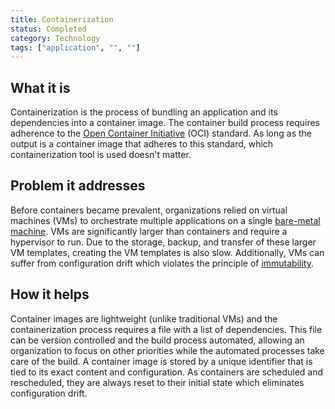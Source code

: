 ```yaml
---
title: Containerization
status: Completed
category: Technology
tags: ["application", "", ""]
---
```


## What it is

Containerization is the process of bundling an application and its dependencies into a container image.
The container build process requires adherence to the [Open Container Initiative](https://opencontainers.org) (OCI) standard.
As long as the output is a container image that adheres to this standard, which containerization tool is used doesn't matter.

## Problem it addresses

Before containers became prevalent, organizations relied on virtual machines (VMs) to
orchestrate multiple applications on a single [bare-metal machine](/bare-metal-machine/).
VMs are significantly larger than containers and require a hypervisor to run.
Due to the storage, backup, and transfer of these larger VM templates, creating the VM templates is also slow.
Additionally, VMs can suffer from configuration drift which violates the principle of [immutability](/immutable-infrastructure/).

## How it helps

Container images are lightweight (unlike traditional VMs) and
the containerization process requires a file with a list of dependencies.
This file can be version controlled and the build process automated,
allowing an organization to focus on other priorities
while the automated processes take care of the build.
A container image is stored by a unique identifier
that is tied to its exact content and configuration.
As containers are scheduled and rescheduled,
they are always reset to their initial state which eliminates configuration drift.
